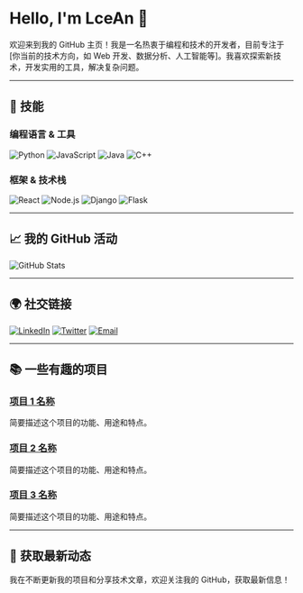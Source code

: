 # Hello, I'm LceAn 👋

欢迎来到我的 GitHub 主页！我是一名热衷于编程和技术的开发者，目前专注于[你当前的技术方向，如 Web 开发、数据分析、人工智能等]。我喜欢探索新技术，开发实用的工具，解决复杂问题。

---

## 🚀 技能

### 编程语言 & 工具

![Python](https://img.shields.io/badge/-Python-3776AB?style=flat&logo=python&logoColor=ffffff)
![JavaScript](https://img.shields.io/badge/-JavaScript-323330?style=flat&logo=javascript&logoColor=ffffff)
![Java](https://img.shields.io/badge/-Java-007396?style=flat&logo=java&logoColor=ffffff)
![C++](https://img.shields.io/badge/-C++-00599C?style=flat&logo=cplusplus&logoColor=ffffff)

### 框架 & 技术栈

![React](https://img.shields.io/badge/-React-61DAFB?style=flat&logo=react&logoColor=ffffff)
![Node.js](https://img.shields.io/badge/-Node.js-339933?style=flat&logo=node.js&logoColor=ffffff)
![Django](https://img.shields.io/badge/-Django-092E20?style=flat&logo=django&logoColor=ffffff)
![Flask](https://img.shields.io/badge/-Flask-000000?style=flat&logo=flask&logoColor=ffffff)

---

## 📈 我的 GitHub 活动

<!-- 这里显示 GitHub 的统计图表 -->
![GitHub Stats](https://github-readme-stats.vercel.app/api?username=LceAn&show_icons=true&hide_title=true&count_private=true&hide=prs&theme=radical)

---

## 🌍 社交链接

[![LinkedIn](https://img.shields.io/badge/-LinkedIn-0A66C2?style=flat&logo=linkedin&logoColor=ffffff)](https://www.linkedin.com/in/LceAn)
[![Twitter](https://img.shields.io/badge/-Twitter-1DA1F2?style=flat&logo=twitter&logoColor=ffffff)](https://twitter.com/LceAn)
[![Email](https://img.shields.io/badge/-Email-D14836?style=flat&logo=gmail&logoColor=ffffff)](mailto:LceAn@example.com)

---

## 📚 一些有趣的项目

### [项目 1 名称](链接)
简要描述这个项目的功能、用途和特点。

### [项目 2 名称](链接)
简要描述这个项目的功能、用途和特点。

### [项目 3 名称](链接)
简要描述这个项目的功能、用途和特点。

---

## 📣 获取最新动态

我在不断更新我的项目和分享技术文章，欢迎关注我的 GitHub，获取最新信息！
